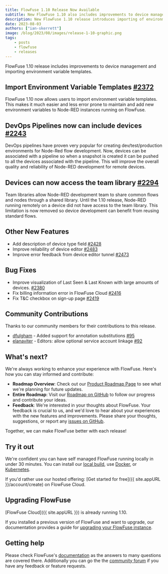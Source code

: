 ```yaml
---
title: FlowFuse 1.10 Release Now Available
subtitle: New FlowFuse 1.10 also includes improvements to device management and importing environment variable templates.
description: New FlowFuse 1.10 release introduces importing of environment variable templates and improvements to device management.
date: 2023-08-03 
authors: ["ian-skerrett"]
image: /blog/2023/08/images/release-1-10-graphic.png
tags:
    - posts
    - flowfuse
    - releases
---
```


FlowFuse 1.10 release includes improvements to device management and importing environment variable templates.

<!--more-->
## Import Environment Variable Templates  [#2372](https://github.com/FlowFuse/flowfuse/issues/2372)

FlowFuse 1.10 now allows users to import environment variable templates. This makes it much easier and less error prone to maintain and add new environment variables to Node-RED instances running on FlowFuse. 


## DevOps Pipelines now can include devices [#2243](https://github.com/FlowFuse/flowfuse/issues/2243)
DevOps pipelines have proven very popular for creating dev/test/production environments for Node-Red flow development. Now, devices can be associated with a pipeline so when a snapshot is created it can be pushed to all the devices associated with the pipeline.  This will improve the overall quality and reliability of Node-RED development for remote devices.

## Devices can now access the team library [#2294](https://github.com/FlowFuse/flowfuse/issues/2294)

Team libraries allow Node-RED development team to share common flows and nodes through a shared library. Until the 1.10 release, Node-RED running remotely on a device did not have access to the team library. This limitation is now removed so device development can benefit from reusing standard flows.

## Other New Features

- Add description of device type field  [#2428](https://github.com/FlowFuse/flowfuse/issues/2428)
- Improve reliability of device editor [#2483](https://github.com/FlowFuse/flowfuse/issues/2483)
- Improve error feedback from device editor tunnel [#2473](https://github.com/FlowFuse/flowfuse/issues/2473)


## Bug Fixes

- Improve visualization of Last Seen & Last Known with large amounts of devices. [#2380](https://github.com/FlowFuse/flowfuse/issues/2380)
- Fix billing information error in FlowFuse Cloud [#2416](https://github.com/FlowFuse/flowfuse/issues/2416)
- Fix T&C checkbox on sign-up page [#2419](https://github.com/FlowFuse/flowfuse/issues/2419)


## Community Contributions

Thanks to our community members for their contributions to this release.
- [dfulgham](https://github.com/dfulgham) - Added support for annotation substitutions [#95](https://github.com/FlowFuse/flowforge-driver-k8s/pull/95)
- [elanaviter](https://github.com/elenaviter) - Editors: allow optional service account linkage [#92](https://github.com/FlowFuse/flowforge-driver-k8s/pull/92)

## What's next?

We're always working to enhance your experience with FlowFuse. Here's how you can stay informed and contribute:

- **Roadmap Overview**: Check out our [Product Roadmap Page](/product/roadmap/) to see what we're planning for future updates.
- **Entire Roadmap**: Visit our [Roadmap on GitHub](https://github.com/orgs/FlowFuse/projects/5) to follow our progress and contribute your ideas.
- **Feedback**: We're interested in your thoughts about FlowFuse. Your feedback is crucial to us, and we'd love to hear about your experiences with the new features and improvements. Please share your thoughts, suggestions, or report any [issues on GitHub](https://github.com/FlowFuse/flowfuse/issues/new/choose). 

Together, we can make FlowFuse better with each release!

## Try it out

We're confident you can have self managed FlowFuse running locally in under 30 minutes.
You can install our [local build](/docs/contribute/local/), use [Docker](/docs/install/docker/), or [Kubernetes](/docs/install/kubernetes/).

If you'd rather use our hosted offering: [Get started for free]({{ site.appURL }}/account/create) on FlowFuse Cloud.

## Upgrading FlowFuse

[FlowFuse Cloud]({{ site.appURL }}) is already running 1.10.

If you installed a previous version of FlowFuse and want to upgrade, our documentation provides a
guide for [upgrading your FlowFuse instance](/docs/upgrade/).

## Getting help

Please check FlowFuse's [documentation](/docs/) as the answers to many questions are covered there. Additionally you can go the the [community forum](https://discourse.nodered.org/c/vendors/flowfuse/24) if you have
any feedback or feature requests.
